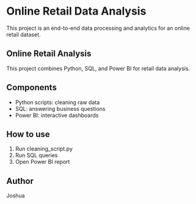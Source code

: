 # Online Retail Data Analysis

This project is an end-to-end data processing and analytics for an online retail dataset.
 


## Online Retail Analysis

This project combines Python, SQL, and Power BI for retail data analysis.

## Components
- Python scripts: cleaning raw data
- SQL: answering business questions
- Power BI: interactive dashboards

## How to use
1. Run cleaning_script.py
2. Run SQL queries
3. Open Power BI report


## Author
Joshua

